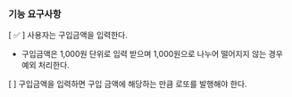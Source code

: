 ### 기능 요구사항

[ ✅ ] 사용자는 구입금액을 입력한다. 
- 구입금액은 1,000원 단위로 입력 받으며 1,000원으로 나누어 떨어지지 않는 경우 예외 처리한다.

[ ] 구입금액을 입력하면 구입 금액에 해당하는 만큼 로또를 발행해야 한다.